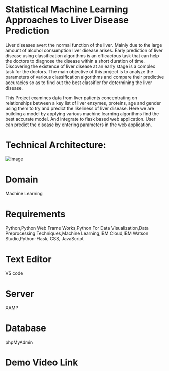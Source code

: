 # Statistical Machine Learning Approaches to Liver Disease Prediction

Liver diseases avert the normal function of the liver. Mainly due to the large amount of alcohol consumption liver disease arises. Early prediction of liver disease using classification algorithms is an efficacious task that can help the doctors to diagnose the disease within a short duration of time. Discovering the existence of liver disease at an early stage is a complex task for the doctors. The main objective of this project is to analyze the parameters of various classification algorithms and compare their predictive accuracies so as to find out the best classifier for determining the liver disease.

This Project examines data from liver patients concentrating on relationships between a key list of liver enzymes, proteins, age and gender using them to try and predict the likeliness of liver disease. Here we are building a model by applying various machine learning algorithms find the best accurate model. And integrate to flask based web application. User can predict the disease by entering parameters in the web application.

# Technical Architecture:

![image](https://user-images.githubusercontent.com/72776200/196501619-7f4e312c-a43a-4d54-a52a-90cb18cb77b3.png)


# Domain
Machine Learning

# Requirements
Python,Python Web Frame Works,Python For Data Visualization,Data Preprocessing Techniques,Machine Learning,IBM Cloud,IBM Watson Studio,Python-Flask, CSS, JavaScript

# Text Editor
VS code

# Server
XAMP

# Database
phpMyAdmin

# Demo Video Link
 
